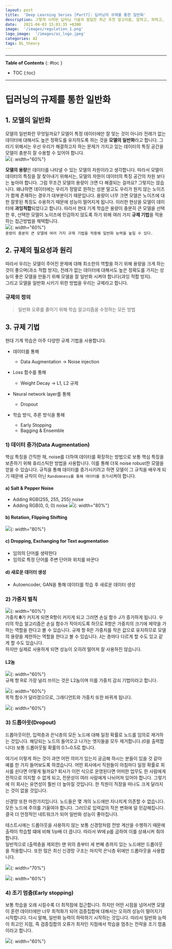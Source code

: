 ```yaml
---
layout: post
title:  'Deep Learning Series [Part7]: 딥러닝의 규제를 통한 일반화'
description: 그렇게 시작된 딥러닝 기술의 발달은 최근 추천 알고리즘, 알파고, 파파고, 자율 주행 등 많은 분야에서 엄청난 변화를 가져오고 있습니다.
date:   2021-04-03 15:01:35 +0300
image:  '/images/regulation_1.png'
logo_image:  '/images/ai_logo.jpeg'
categories: AI
tags: DL_theory
---
```

---

**Table of Contents**
{: #toc }
*  TOC
{:toc}

---

# 딥러닝의 규제를 통한 일반화

## 1. 모델의 일반화  
모델의 일반화란 무엇일까요? 모델이 특정 데이터에만 잘 맞는 것이 아니라 전례가 없는 데이터에 대해서도 높은 정확도를 유지하도록 하는 것을 **모델의 일반화**라고 합니다. 그러기 위해서는 우선  우리가 해결하고자 하는 문제가 가지고 있는 데이터의 특징 공간을 모델이 충분히 잘 수용할 수 있어야 합니다.  
![](/images/regulation_0.png){: width="60%"}  

**모델의 용량**은 데이터를 나타낼 수 있는 모델의 차원이라고 생각합니다. 따라서 모델이 데이터의 특징을 잘 찾아내기 위해서는, 모델의 차원이 데이터의 특징 공간의 차원 보다는 높아야 합니다. 그럼 무조건 모델의 용량이 크면 다 해결되는 걸까요? 그렇지는 않습니다. 왜냐하면 데이터에는 우리가 정말로 원하는 성분 말고도 우리가 원치 않는 노이즈가 함께 존재하는 경우가 대부분이기 때문입니다. 용량이 너무 크면 모델은 노이즈에 대한 잘못된 특징도 수용하기 때문에 성능이 떨어지게 됩니다. 이러한 현상을 모델이 데이터에 **과잉적합**되었다고 합니다. 따라서 현대 기계 학습은 용량이 충분히 큰 모델을 선택한 후, 선택한 모델이 노이즈에 민감하지 않도록 하기 위해 여러 가지 **규제 기법**을 적용하는 접근방법을 채택합니다.  
![](/images/regulation_1.png){: width="60%"}  
`용량이 충분히 큰 모델에 여러 가지 규제 기법을 적용해 일반화 능력을 높일 수 있다.`  

## 2. 규제의 필요성과 원리  
따라서 우리는 모델이 주어진 문제에 대해 최소한의 역할을 하기 위해 용량을 크게 하는 것이 좋으며(과소 적합 방지), 전례가 없는 데이터에 대해서도 높은 정확도를 가지는 성능이 좋은 모델을 만들기 위해 모델을 잘 일반화 시켜야 합니다(과잉 적합 방지).  
그리고 모델을 일반화 시키기 위한 방법을 우리는 규제라고 합니다.   

### 규제의 정의  
> 일반화 오류를 줄이기 위해 학습 알고리즘을 수정하는 모든 방법  


## 3. 규제 기법  
현대 기계 학습은 아주 다양한 규제 기법을 사용합니다.  

- 데이터를 통해
  - Data Augmentation -> Noise injection

- Loss 함수를 통해
  - Weight Decay -> L1, L2 규제

- Neural network layer를 통해
  - Dropout

- 학습 방식, 추론 방식을 통해
  - Early Stopping
  - Bagging & Ensemble

### 1) 데이터 증가(Data Augmentation)  
핵심 특징을 간직한 채, noise를 더하여 데이터를 확장하는 방법으로 보통 핵심 특징을 보존하기 위해 휴리스틱한 방법을 사용합니다.
이를 통해 더욱 noise robust한 모델을 얻을 수 있습니다. 규칙을 통해 데이터를 증가시키려고 하면 모델이 그 규칙을 배우게 되기 때문에
규칙이 아닌 `Randomness를 통해 데이터를 증가`시켜야 합니다.  

#### a) Salt & Pepper Noise
  - Adding RGB(255, 255, 255) noise
  - Adding RGB(0, 0, 0) noise
![](/images/data_augmentation.png){: width="80%"}  

#### b) Rotation, Flipping Shifting  

![](/images/data_augmentation_2.png){: width="80%"} 

#### c) Dropping, Exchanging for Text augmentation

- 임의의 단어를 생략한다
- 임의로 특정 단어를 주변 단어와 위치를 바꾼다

#### d) 새로운 데이터 생성
- Autoencoder, GAN을 통해 데이터를 학습 후 새로운 데이터 생성 

### 2) 가중치 벌칙  
![](/images/regulation_2.png){: width="60%"}  
가중치 𝛉가 커지게 되면 R항이 커지게 되고 그러면 손실 함수 J가 증가하게 됩니다. 우리의 학습 알고리즘은 손실 함수가 작아지도록 하므로 R항은 가중치의 크기에 제약을 가하는 역할을 한다고 볼 수 있습니다. 규제 항 R은 가중치를 작은 값으로 유지하므로 모델의 용량을 제한하는 역할을 한다고 볼 수 있습니다. 𝜆는 층마다 다르게 할 수도 있고 같게 할 수도 있습니다.  
하지만 실제로 사용하게 되면 성능이 오히려 떨어져 잘 사용하진 않습니다.  


#### L2놈  
![](/images/regulation_3.png){: width="60%"}  
규제 항 R로 가장 널리 쓰이는 것은 L2놈이며 이를 가중치 감쇠 기법이라고 합니다.  

![](/images/regulation_4.png){: width="60%"}  
목적 함수가 달라졌으므로, 그래디언트와 가중치 또한 바뀌게 됩니다.  

![](/images/regulation_5.png){: width="60%"}  



### 3) 드롭아웃(Dropout)  

드롭아웃이란, 입력층과 은닉층의 모든 노드에 대해 일정 확률로 노드를 임의로 제거하는 것입니다. 해당되는 노드의 들어오고 나가는 엣지들을 모두 제거합니다.(0을 출력합니다) 보통 드롭아웃될 확률의 0.1~0.5로 합니다.  

여기서 이렇게 하는 것이 과연 어떤 의미가 있는지 궁금해 하시는 분들이 있을 것 같아 예를 한 가지 들어보도록 하겠습니다. 어떤 회사에서 직원들이 아침마다 일정 확률로 회사를 쉰다면 어떻게 될까요? 회사가 이런 식으로 운영된다면 어떠한 업무도 한 사람에게 전적으로 의지할 수 없게 되고, 전문성이 여러 사람에게 나뉘어져 있어야 합니다. 그렇기에 이 회사는 유연성이 훨씬 더 높아질 것입니다. 한 직원이 직장을 떠나도 크게 달라지는 것이 없을 것입니다.  

신경망 또한 마찬가지입니다. 노드들은 몇 개의 노드에만 지나치게 의존할 수 없습니다. 모든 노드에 주의를 기울여야 합니다. 그러므로 입력값의 작은 변화에 덜 민감해집니다. 결국 더 안정적인 네트워크가 되어 일반화 성능이 좋아집니다.  

테스트시에는 드롭아웃을 사용하지 않는 보통 신경망처럼 전방 계산을 수행하기 때문에 출력이 학습할 떄에 비해 1/p배 더 큽니다. 따라서 W에 p를 곱하여 이를 상쇄시켜 줘야합니다.  
일반적으로 (출력층을 제외한) 맨 위의 층부터 세 번째 층까지 있는 노드에만 드롭아웃을 적용합니다. 또한 많은 최신 신경망 구조는 마지막 은닉층 뒤에만 드롭아웃을 사용합니다.  

![](/images/dropout_1.png){: width="70%"}  

![](/images/dropout.png){: width="60%"}  


### 4) 조기 멈춤(Early stopping)  
보통 학습을 오래 시킬수록 더 최적점에 접근합니다. 하지만 어떤 시점을 넘어서면 모델이 훈련 데이터에만 너무 최적화가 되어 검증집합에 대해서는 오히려 성능이 떨어지기 시작합니다. 다시 말해, 일반화 능력이 하락하기 시작하는 것입니다. 따라서 일반화 능력이 최고인 지점, 즉 검증집합의 오류가 최저인 지점에서 학습을 멈추는 전략을 조기 멈춤이라고 합니다.  

![](/images/regulation_6.png){: width="60%"}  